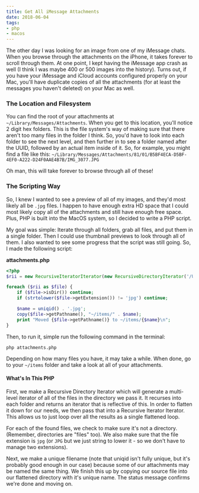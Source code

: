 ```yaml
---
title: Get All iMessage Attachments
date: 2018-06-04
tags:
- php
- macos
---
```

The other day I was looking for an image from one of my iMessage chats.  When you browse through the attachments on the iPhone, it takes forever to scroll through them. At one point, I kept having the iMessage app crash as well (I think I was maybe 400 or 500 images into the history).  Turns out, if you have your iMessage and iCloud accounts configured properly on your Mac, you'll have duplicate copies of all the attachments (for at least the messages you haven't deleted) on your Mac as well.

<!--more-->

### The Location and Filesystem

You can find the root of your attachments at `~/Library/Messages/Attachments`.  When you get to this location, you'll notice 2 digit hex folders.  This is the file system's way of making sure that there aren't too many files in the folder I think.  So, you'd have to look into each folder to see the next level, and then further in to see a folder named after the UUID, followed by an actual item inside of it.  So, for example, you might find a file like this: `~/Library/Messages/Attachments/81/01/B5BF4ECA-D5BF-4EF0-A222-D24F0AAE4B7B/IMG_3077.JPG`

Oh man, this will take forever to browse through all of these!

### The Scripting Way

So, I knew I wanted to see a preview of all of my images, and they'd most likely all be `.jpg` files. I happen to have enough extra HD space that I could most likely copy all of the attachments and still have enough free space.  Plus, PHP is built into the MacOS system, so I decided to write a PHP script.

My goal was simple: Iterate through all folders, grab all files, and put them in a single folder.  Then I could use thumbnail previews to look through all of them.  I also wanted to see some progress that the script was still going.  So, I made the following script:

**attachments.php**
```php
<?php
$rii = new RecursiveIteratorIterator(new RecursiveDirectoryIterator('/Users/aaron/Library/Messages/Attachments/'));

foreach ($rii as $file) {
    if ($file->isDir()) continue;
    if (strtolower($file->getExtension()) != 'jpg') continue;

    $name = uniqid() . '.jpg';
    copy($file->getPathname(), "~/items/" . $name);
    print "Moved {$file->getPathname()} to ~/items/{$name}\n";
}
```

Then, to run it, simple run the following command in the terminal:

`php attachments.php`

Depending on how many files you have, it may take a while.  When done, go to your `~/items` folder and take a look at all of your attachments.

#### What's In This PHP

First, we make a Recursive Directory Iterator which will generate a multi-level iterator of all of the files in the directory we pass it. It recurses into each folder and returns an iterator that is reflective of this.  In order to flatten it down for our needs, we then pass that into a Recursive Iterator Iterator.  This allows us to just loop over all the results as a single flattened loop.

For each of the found files, we check to make sure it's not a directory.  (Remember, directories are "files" too).  We also make sure that the file extension is `jpg` (or `JPG` but we just string to lower it - so we don't have to manage two extensions). 

Next, we make a unique filename (note that uniqid isn't fully unique, but it's probably good enough in our case) because some of our attachments may be named the same thing.  We finish this up by copying our source file into our flattened directory with it's unique name.  The status message confirms we're done and moving on.